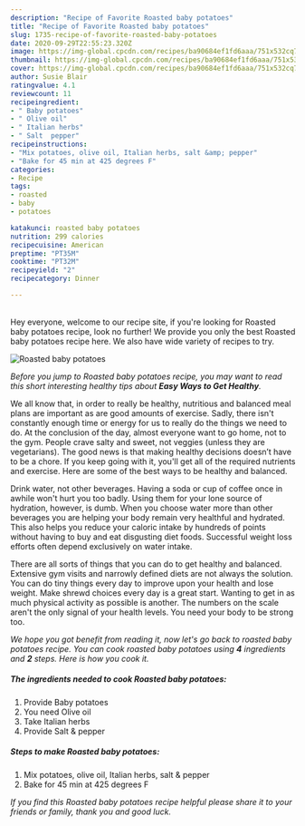 ```yaml
---
description: "Recipe of Favorite Roasted baby potatoes"
title: "Recipe of Favorite Roasted baby potatoes"
slug: 1735-recipe-of-favorite-roasted-baby-potatoes
date: 2020-09-29T22:55:23.320Z
image: https://img-global.cpcdn.com/recipes/ba90684ef1fd6aaa/751x532cq70/roasted-baby-potatoes-recipe-main-photo.jpg
thumbnail: https://img-global.cpcdn.com/recipes/ba90684ef1fd6aaa/751x532cq70/roasted-baby-potatoes-recipe-main-photo.jpg
cover: https://img-global.cpcdn.com/recipes/ba90684ef1fd6aaa/751x532cq70/roasted-baby-potatoes-recipe-main-photo.jpg
author: Susie Blair
ratingvalue: 4.1
reviewcount: 11
recipeingredient:
- " Baby potatoes"
- " Olive oil"
- " Italian herbs"
- " Salt  pepper"
recipeinstructions:
- "Mix potatoes, olive oil, Italian herbs, salt &amp; pepper"
- "Bake for 45 min at 425 degrees F"
categories:
- Recipe
tags:
- roasted
- baby
- potatoes

katakunci: roasted baby potatoes 
nutrition: 299 calories
recipecuisine: American
preptime: "PT35M"
cooktime: "PT32M"
recipeyield: "2"
recipecategory: Dinner

---
```

<br>
Hey everyone, welcome to our recipe site, if you're looking for Roasted baby potatoes recipe, look no further! We provide you only the best Roasted baby potatoes recipe here. We also have wide variety of recipes to try.
<br>


![Roasted baby potatoes](https://img-global.cpcdn.com/recipes/ba90684ef1fd6aaa/751x532cq70/roasted-baby-potatoes-recipe-main-photo.jpg)

<i>Before you jump to Roasted baby potatoes recipe, you may want to read this short interesting healthy tips about <strong>Easy Ways to Get Healthy</strong>.</i>

We all know that, in order to really be healthy, nutritious and balanced meal plans are important as are good amounts of exercise. Sadly, there isn't constantly enough time or energy for us to really do the things we need to do. At the conclusion of the day, almost everyone want to go home, not to the gym. People crave salty and sweet, not veggies (unless they are vegetarians). The good news is that making healthy decisions doesn’t have to be a chore. If you keep going with it, you'll get all of the required nutrients and exercise. Here are some of the best ways to be healthy and balanced.

Drink water, not other beverages. Having a soda or cup of coffee once in awhile won't hurt you too badly. Using them for your lone source of hydration, however, is dumb. When you choose water more than other beverages you are helping your body remain very healthful and hydrated. This also helps you reduce your caloric intake by hundreds of points without having to buy and eat disgusting diet foods. Successful weight loss efforts often depend exclusively on water intake.

There are all sorts of things that you can do to get healthy and balanced. Extensive gym visits and narrowly defined diets are not always the solution. You can do tiny things every day to improve upon your health and lose weight. Make shrewd choices every day is a great start. Wanting to get in as much physical activity as possible is another. The numbers on the scale aren't the only signal of your health levels. You need your body to be strong too. 


<i>We hope you got benefit from reading it, now let's go back to roasted baby potatoes recipe. You can cook roasted baby potatoes using <strong>4</strong> ingredients and <strong>2</strong> steps. Here is how you cook it.
</i>

##### The ingredients needed to cook Roasted baby potatoes:

1. Provide  Baby potatoes
1. You need  Olive oil
1. Take  Italian herbs
1. Provide  Salt &amp; pepper


##### Steps to make Roasted baby potatoes:

1. Mix potatoes, olive oil, Italian herbs, salt &amp; pepper
1. Bake for 45 min at 425 degrees F


<i>If you find this Roasted baby potatoes recipe helpful please share it to your friends or family, thank you and good luck.</i>
